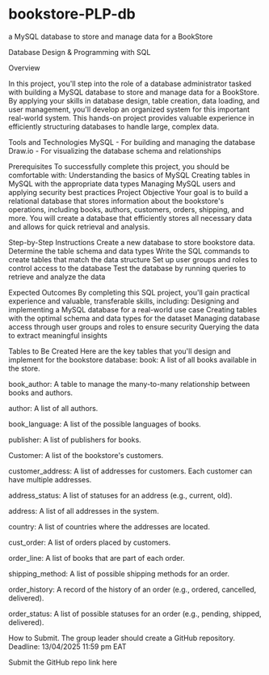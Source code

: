 # bookstore-PLP-db
a  MySQL database to store and manage data for a BookStore




Database Design & Programming with SQL

Overview

In this project, you'll step into the role of a database administrator tasked with building a  MySQL database to store and manage data for a BookStore. By applying your skills in database design, table creation, data loading, and user management, you'll develop an organized system for this important real-world system. 
This hands-on project provides valuable experience in efficiently structuring databases to handle large, complex data.












Tools and Technologies
MySQL - For building and managing the database
Draw.io - For visualizing the database schema and relationships






Prerequisites
To successfully complete this project, you should be comfortable with:
Understanding the basics of MySQL
Creating tables in MySQL with the appropriate data types
Managing MySQL users and applying security best practices
Project Objective
Your goal is to build a relational database that stores information about the bookstore's operations, including books, authors, customers, orders, shipping, and more. You will create a database that efficiently stores all necessary data and allows for quick retrieval and analysis.




Step-by-Step Instructions
Create a new database to store bookstore data.
Determine the table schema and data types
Write the SQL commands to create tables that match the data structure
Set up user groups and roles to control access to the database
Test the database by running queries to retrieve and analyze the data


Expected Outcomes
By completing this SQL project, you'll gain practical experience and valuable, transferable skills, including:
Designing and implementing a MySQL database for a real-world use case
Creating tables with the optimal schema and data types for the dataset
Managing database access through user groups and roles to ensure security
Querying the data to extract meaningful insights 

Tables to Be Created
Here are the key tables that you'll design and implement for the bookstore database:
book: A list of all books available in the store.


book_author: A table to manage the many-to-many relationship between books and authors.


author: A list of all authors.


book_language: A list of the possible languages of books.


publisher: A list of publishers for books.


Customer: A list of the bookstore's customers.


customer_address: A list of addresses for customers. Each customer can have multiple addresses.


address_status: A list of statuses for an address (e.g., current, old).


address: A list of all addresses in the system.


country: A list of countries where the addresses are located.


cust_order: A list of orders placed by customers.


order_line: A list of books that are part of each order.


shipping_method: A list of possible shipping methods for an order.


order_history: A record of the history of an order (e.g., ordered, cancelled, delivered).


order_status: A list of possible statuses for an order (e.g., pending, shipped, delivered). 


How to Submit.
The group leader should create a GitHub repository.
Deadline: 13/04/2025 11:59 pm EAT


Submit the GitHub repo link here
